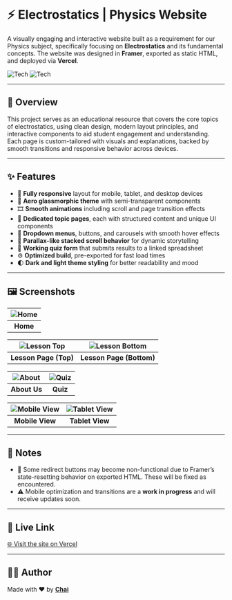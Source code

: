 # ⚡ Electrostatics | Physics Website

A visually engaging and interactive website built as a requirement for our Physics subject, specifically focusing on **Electrostatics** and its fundamental concepts. The website was designed in **Framer**, exported as static HTML, and deployed via **Vercel**.

![Tech](https://img.shields.io/badge/Design-Framer-blueviolet)
![Tech](https://img.shields.io/badge/Frontend-HTML%20%7C%20CSS%20%7C%20JavaScript-blue)

---

## 📖 Overview

This project serves as an educational resource that covers the core topics of electrostatics, using clean design, modern layout principles, and interactive components to aid student engagement and understanding. Each page is custom-tailored with visuals and explanations, backed by smooth transitions and responsive behavior across devices.

---

## ✨ Features

- 📱 **Fully responsive** layout for mobile, tablet, and desktop devices  
- 🎨 **Aero glassmorphic theme** with semi-transparent components  
- 🎞️ **Smooth animations** including scroll and page transition effects  
- 📂 **Dedicated topic pages**, each with structured content and unique UI components  
- 🔽 **Dropdown menus**, buttons, and carousels with smooth hover effects  
- 🧭 **Parallax-like stacked scroll behavior** for dynamic storytelling  
- 🧮 **Working quiz form** that submits results to a linked spreadsheet  
- ⚙️ **Optimized build**, pre-exported for fast load times  
- 🌓 **Dark and light theme styling** for better readability and mood

---

## 🖼️ Screenshots

| ![Home](https://dummyimage.com/600x400/000/fff&text=Home+Page) |
|:--:|
| **Home** |

| ![Lesson Top](https://dummyimage.com/600x400/111/fff&text=Lesson+Page+Top) | ![Lesson Bottom](https://dummyimage.com/600x400/111/fff&text=Lesson+Page+Bottom) |
|:--:|:--:|
| **Lesson Page (Top)** | **Lesson Page (Bottom)** |

| ![About](https://dummyimage.com/600x400/222/fff&text=About+Us) | ![Quiz](https://dummyimage.com/600x400/222/fff&text=Quiz+Page) |
|:--:|:--:|
| **About Us** | **Quiz** |

| ![Mobile View](https://dummyimage.com/300x600/333/fff&text=Mobile+View) | ![Tablet View](https://dummyimage.com/600x800/444/fff&text=Tablet+View) |
|:--:|:--:|
| **Mobile View** | **Tablet View** |

---

## 📝 Notes

- 🔄 Some redirect buttons may become non-functional due to Framer’s state-resetting behavior on exported HTML. These will be fixed as encountered.
- ⚠️ Mobile optimization and transitions are a **work in progress** and will receive updates soon.

---

## 🔗 Live Link

[🌐 Visit the site on Vercel](https://electrostatics-physics-website.vercel.app/quiz)

---

## 👨‍💻 Author

Made with ❤️ by **[Chai](https://github.com/ChristianDeoManlangit)**